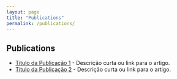 ```yaml
---
layout: page
title: "Publications"
permalink: /publications/
---
```


## Publications

- [Título da Publicação 1](#) - Descrição curta ou link para o artigo.
- [Título da Publicação 2](#) - Descrição curta ou link para o artigo.
